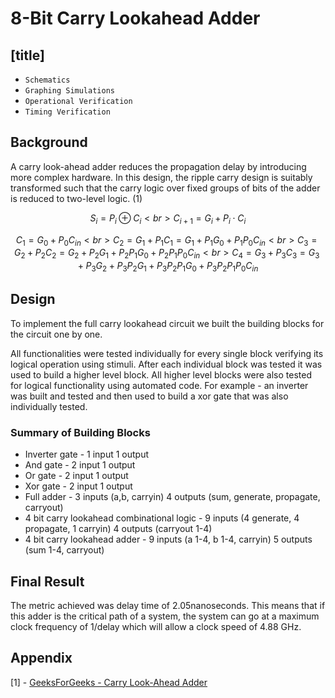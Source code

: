 # 8-Bit Carry Lookahead Adder

## [title]
- `Schematics`
- `Graphing Simulations`
- `Operational Verification`
- `Timing Verification`

## Background
A carry look-ahead adder reduces the propagation delay by introducing more complex hardware. 
In this design, the ripple carry design is suitably transformed such that the carry logic over fixed groups of bits of the adder is reduced to two-level logic. (1)

```math
S_i = P_i \oplus C_i <br>
C_{i+1} = G_i + P_i \cdot C_i
```

```math
C_1 = G_0 + P_0 C_{in} <br>
C_2 = G_1 + P_1 C_1 = G_1 + P_1 G_0 + P_1 P_0 C_{in} <br>
C_3 = G_2 + P_2 C_2 = G_2 + P_2 G_1 + P_2 P_1 G_0 + P_2 P_1 P_0 C_{in} <br>
C_4 = G_3 + P_3 C_3 = G_3 + P_3 G_2 + P_3 P_2 G_1 + P_3 P_2 P_1 G_0 + P_3 P_2 P_1 P_0 C_{in}
```

## Design 
To implement the full carry lookahead circuit we built the building blocks for the circuit one by one. 

All functionalities were tested individually for every single block verifying its logical operation using stimuli. 
After each individual block was tested it was used to build a higher level block. 
All higher level blocks were also tested for logical functionality using automated code. 
For example - an inverter was built and tested and then used to build a xor gate that was also individually tested.

### Summary of Building Blocks 
- Inverter gate - 1 input 1 output
- And gate - 2 input 1 output
- Or gate - 2 input 1 output
- Xor gate - 2 input 1 output
- Full adder - 3 inputs (a,b, carryin) 4 outputs (sum, generate, propagate, carryout)
- 4 bit carry lookahead combinational logic - 9 inputs (4 generate, 4 propagate, 1 carryin) 4 outputs (carryout 1-4)
- 4 bit carry lookahead adder - 9 inputs (a 1-4, b 1-4, carryin) 5 outputs (sum 1-4, carryout)


## Final Result
The metric achieved was delay time of 2.05nanoseconds. This means that if this adder is the critical path of a system, the system can go at a
maximum clock frequency of 1/delay which will allow a clock speed of 4.88 GHz.

## Appendix

[1] - [GeeksForGeeks - Carry Look-Ahead Adder](ttps://www.geeksforgeeks.org/carry-look-ahead-adder/)